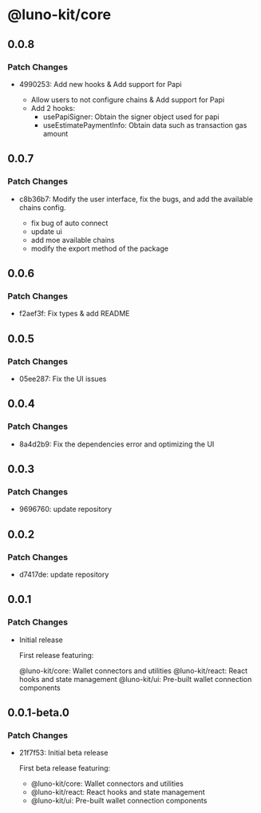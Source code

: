 # @luno-kit/core

## 0.0.8

### Patch Changes

- 4990253: Add new hooks & Add support for Papi

  - Allow users to not configure chains & Add support for Papi
  - Add 2 hooks:
    - usePapiSigner: Obtain the signer object used for papi
    - useEstimatePaymentInfo: Obtain data such as transaction gas amount

## 0.0.7

### Patch Changes

- c8b36b7: Modify the user interface, fix the bugs, and add the available chains config.

  - fix bug of auto connect
  - update ui
  - add moe available chains
  - modify the export method of the package

## 0.0.6

### Patch Changes

- f2aef3f: Fix types & add README

## 0.0.5

### Patch Changes

- 05ee287: Fix the UI issues

## 0.0.4

### Patch Changes

- 8a4d2b9: Fix the dependencies error and optimizing the UI

## 0.0.3

### Patch Changes

- 9696760: update repository

## 0.0.2

### Patch Changes

- d7417de: update repository

## 0.0.1

### Patch Changes

- Initial release

  First release featuring:

  @luno-kit/core: Wallet connectors and utilities
  @luno-kit/react: React hooks and state management
  @luno-kit/ui: Pre-built wallet connection components

## 0.0.1-beta.0

### Patch Changes

- 21f7f53: Initial beta release

  First beta release featuring:

  - @luno-kit/core: Wallet connectors and utilities
  - @luno-kit/react: React hooks and state management
  - @luno-kit/ui: Pre-built wallet connection components
